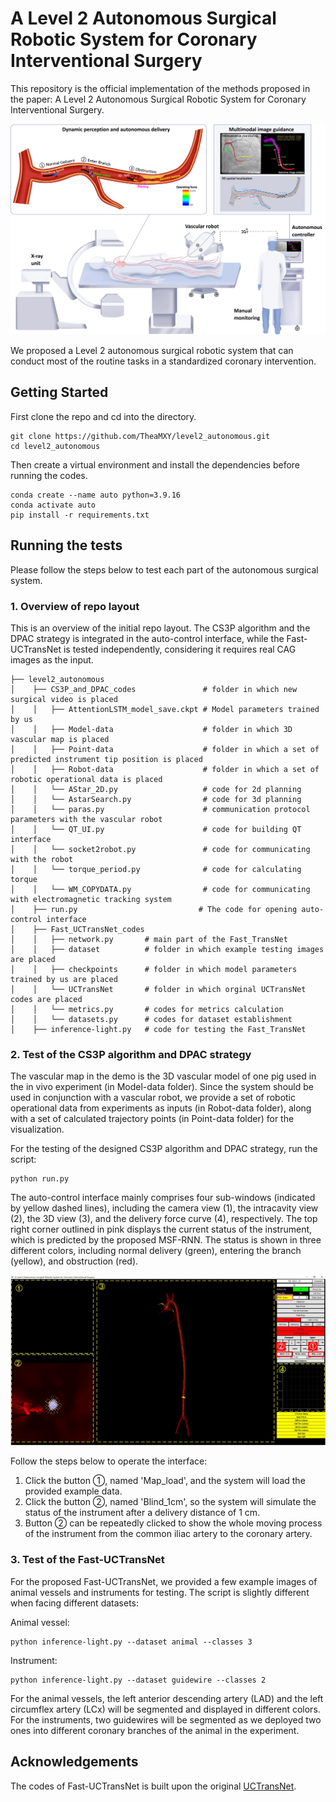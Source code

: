 # A Level 2 Autonomous Surgical Robotic System for Coronary Interventional Surgery

This repository is the official implementation of the methods proposed in the paper: A Level 2 Autonomous Surgical Robotic System for Coronary Interventional Surgery.

![image](https://github.com/TheaM-xxxx/level2_autonomous/blob/master/1.jpg)

We proposed a Level 2 autonomous surgical robotic system that can conduct most of the routine tasks in a standardized coronary intervention.

## Getting Started

First clone the repo and cd into the directory.
```shell
git clone https://github.com/TheaMXY/level2_autonomous.git
cd level2_autonomous
```
Then create a virtual environment and install the dependencies before running the codes.
```shell
conda create --name auto python=3.9.16
conda activate auto 
pip install -r requirements.txt
```

## Running the tests
Please follow the steps below to test each part of the autonomous surgical system.

### 1. Overview of repo layout
This is an overview of the initial repo layout. The CS3P algorithm and the DPAC strategy is integrated in the auto-control interface, 
while the Fast-UCTransNet is tested independently, considering it requires real CAG images as the input.
```
├── level2_autonomous                      
│    ├── CS3P_and_DPAC_codes               # folder in which new surgical video is placed
│    │   ├── AttentionLSTM_model_save.ckpt # Model parameters trained by us
│    │   ├── Model-data                    # folder in which 3D vascular map is placed              
│    │   ├── Point-data                    # folder in which a set of predicted instrument tip position is placed
│    │   ├── Robot-data                    # folder in which a set of robotic operational data is placed     
│    │   └── AStar_2D.py                   # code for 2d planning
│    │   └── AstarSearch.py                # code for 3d planning
│    │   └── paras.py                      # communication protocol parameters with the vascular robot 
│    │   └── QT_UI.py                      # code for building QT interface
│    │   └── socket2robot.py               # code for communicating with the robot
│    │   └── torque_period.py              # code for calculating torque
│    │   └── WM_COPYDATA.py                # code for communicating with electromagnetic tracking system
│    ├── run.py                           # The code for opening auto-control interface
│    ├── Fast_UCTransNet_codes             
│    │   ├── network.py       # main part of the Fast_TransNet
│    │   ├── dataset          # folder in which example testing images are placed
│    │   ├── checkpoints      # folder in which model parameters trained by us are placed      
│    │   └── UCTransNet       # folder in which orginal UCTransNet codes are placed      
│    │   └── metrics.py       # codes for metrics calculation
│    │   └── datasets.py      # codes for dataset establishment
│    ├── inference-light.py   # code for testing the Fast_TransNet
```

### 2. Test of the CS3P algorithm and DPAC strategy
The vascular map in the demo is the 3D vascular model of one pig used in the in vivo experiment (in Model-data folder). Since the system should be used in conjunction with a vascular robot, we provide a set of robotic operational data from experiments as inputs (in Robot-data folder), along with a set of calculated trajectory points (in Point-data folder) for the visualization.

For the testing of the designed CS3P algorithm and DPAC strategy, run the script:
```Shell
python run.py 
```
The auto-control interface mainly comprises four sub-windows (indicated by yellow dashed lines), including the camera view (1), the intracavity view (2), the 3D view (3), and the delivery force curve (4), respectively. The top right corner outlined in pink displays the current status of the instrument, which is predicted by the proposed MSF-RNN. The status is shown in three different colors, including normal delivery (green), entering the branch (yellow), and obstruction (red).

![image](https://github.com/TheaM-xxxx/level2_autonomous/blob/master/interface.jpg)

Follow the steps below to operate the interface:
1. Click the button ①, named 'Map_load', and the system will load the provided example data.
2. Click the button ②, named 'Blind_1cm', so the system will simulate the status of the instrument after a delivery distance of 1 cm.
3. Button ② can be repeatedly clicked to show the whole moving process of the instrument from the common iliac artery to the coronary artery.


### 3. Test of the Fast-UCTransNet

For the proposed Fast-UCTransNet, we provided a few example images of animal vessels and instruments for testing. The script is slightly different when facing different datasets:

Animal vessel:
```Shell
python inference-light.py --dataset animal --classes 3
```
Instrument:
```Shell
python inference-light.py --dataset guidewire --classes 2
```
For the animal vessels, the left anterior descending artery (LAD) and the left circumflex artery (LCx) will be segmented and displayed in different colors. For the instruments, two guidewires will be segmented as we deployed two ones into different coronary branches of the animal in the experiment.

## Acknowledgements
The codes of Fast-UCTransNet is built upon the original [UCTransNet](https://github.com/McGregorWwww/UCTransNet).
